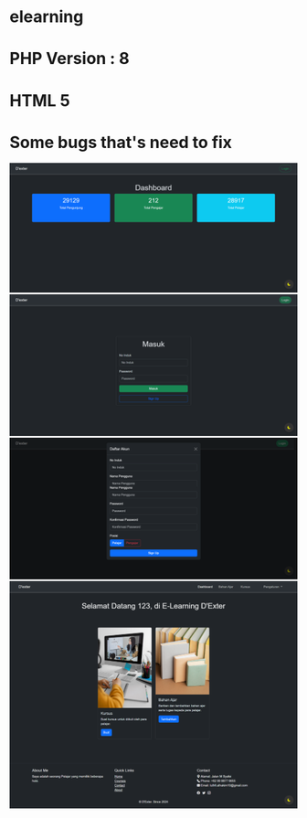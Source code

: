 # elearning
# PHP Version : 8
# HTML 5
# Some bugs that's need to fix
![Contoh Gambar](./ss/1.png)
![Contoh Gambar](./ss/2.png)
![Contoh Gambar](./ss/3.png)
![Contoh Gambar](./ss/4.png)
